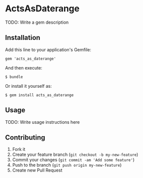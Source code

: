 # ActsAsDaterange

TODO: Write a gem description

## Installation

Add this line to your application's Gemfile:

    gem 'acts_as_daterange'

And then execute:

    $ bundle

Or install it yourself as:

    $ gem install acts_as_daterange

## Usage

TODO: Write usage instructions here

## Contributing

1. Fork it
2. Create your feature branch (`git checkout -b my-new-feature`)
3. Commit your changes (`git commit -am 'Add some feature'`)
4. Push to the branch (`git push origin my-new-feature`)
5. Create new Pull Request

